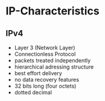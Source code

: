 # IP-Characteristics

## IPv4
- Layer 3 (Network Layer)
- Connectionless Protocol
- packets treated independently
- hierarchical adressing structure
- best effort delivery
- no data recovery features
- 32 bits long (four octets)
- dotted decimal
